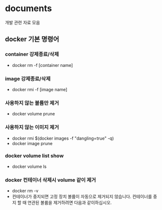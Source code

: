 # documents
개발 관련 자료 모음

## docker 기본 명령어
### container 강제종료/삭제
- docker rm -f [container name]

### image 강제종료/삭제 
- docker rmi -f [image name]

### 사용하지 않는 볼륨만 제거
 - docker volume prune

### 사용하지 않는 이미지 제거
 - docker rmi $(docker images -f "dangling=true" -q)
 - docker image prune

### docker volume list show
 - docker volume ls
 
### docker 컨테이너 삭제시 volume 같이 제거
- docker rm -v <container id or name>
- 컨테이너가 중지되면 고정 장치 볼륨이 자동으로 제거되지 않습니다. 컨테이너를 중지 할 때 연관된 볼륨을 제거하려면 다음과 같이하십시오.
